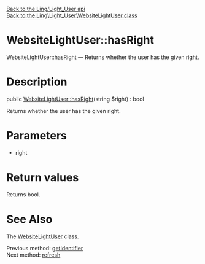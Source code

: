 [Back to the Ling/Light_User api](https://github.com/lingtalfi/Light_User/blob/master/doc/api/Ling/Light_User.md)<br>
[Back to the Ling\Light_User\WebsiteLightUser class](https://github.com/lingtalfi/Light_User/blob/master/doc/api/Ling/Light_User/WebsiteLightUser.md)


WebsiteLightUser::hasRight
================



WebsiteLightUser::hasRight — Returns whether the user has the given right.




Description
================


public [WebsiteLightUser::hasRight](https://github.com/lingtalfi/Light_User/blob/master/doc/api/Ling/Light_User/WebsiteLightUser/hasRight.md)(string $right) : bool




Returns whether the user has the given right.




Parameters
================


- right

    


Return values
================

Returns bool.








See Also
================

The [WebsiteLightUser](https://github.com/lingtalfi/Light_User/blob/master/doc/api/Ling/Light_User/WebsiteLightUser.md) class.

Previous method: [getIdentifier](https://github.com/lingtalfi/Light_User/blob/master/doc/api/Ling/Light_User/WebsiteLightUser/getIdentifier.md)<br>Next method: [refresh](https://github.com/lingtalfi/Light_User/blob/master/doc/api/Ling/Light_User/WebsiteLightUser/refresh.md)<br>

